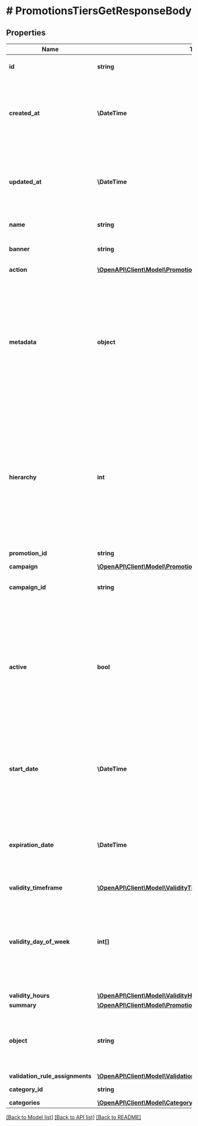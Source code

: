 # # PromotionsTiersGetResponseBody

## Properties

Name | Type | Description | Notes
------------ | ------------- | ------------- | -------------
**id** | **string** | Unique promotion tier ID. | [optional]
**created_at** | **\DateTime** | Timestamp representing the date and time when the promotion tier was created. The value is shown in the ISO 8601 format. | [optional]
**updated_at** | **\DateTime** | Timestamp representing the date and time when the promotion tier was updated. The value is shown in the ISO 8601 format. | [optional]
**name** | **string** | Name of the promotion tier. | [optional]
**banner** | **string** | Text to be displayed to your customers on your website. | [optional]
**action** | [**\OpenAPI\Client\Model\PromotionsTiersGetResponseBodyAction**](PromotionsTiersGetResponseBodyAction.md) |  | [optional]
**metadata** | **object** | The metadata object stores all custom attributes assigned to the promotion tier. A set of key/value pairs that you can attach to a promotion tier object. It can be useful for storing additional information about the promotion tier in a structured format. | [optional]
**hierarchy** | **int** | The promotions hierarchy defines the order in which the discounts from different tiers will be applied to a customer&#39;s order. If a customer qualifies for discounts from more than one tier, discounts will be applied in the order defined in the hierarchy. | [optional]
**promotion_id** | **string** | Promotion unique ID. | [optional]
**campaign** | [**\OpenAPI\Client\Model\PromotionsTiersGetResponseBodyCampaign**](PromotionsTiersGetResponseBodyCampaign.md) |  | [optional]
**campaign_id** | **string** | Promotion tier&#39;s parent campaign&#39;s unique ID. | [optional]
**active** | **bool** | A flag to toggle the promotion tier on or off. You can disable a promotion tier even though it&#39;s within the active period defined by the &#x60;start_date&#x60; and &#x60;expiration_date&#x60;.    - &#x60;true&#x60; indicates an *active* promotion tier - &#x60;false&#x60; indicates an *inactive* promotion tier | [optional]
**start_date** | **\DateTime** | Activation timestamp defines when the promotion tier starts to be active in ISO 8601 format. Promotion tier is *inactive before* this date. | [optional]
**expiration_date** | **\DateTime** | Activation timestamp defines when the promotion tier expires in ISO 8601 format. Promotion tier is *inactive after* this date. | [optional]
**validity_timeframe** | [**\OpenAPI\Client\Model\ValidityTimeframe**](ValidityTimeframe.md) |  | [optional]
**validity_day_of_week** | **int[]** | Integer array corresponding to the particular days of the week in which the voucher is valid.  - &#x60;0&#x60; Sunday - &#x60;1&#x60; Monday - &#x60;2&#x60; Tuesday - &#x60;3&#x60; Wednesday - &#x60;4&#x60; Thursday - &#x60;5&#x60; Friday - &#x60;6&#x60; Saturday | [optional]
**validity_hours** | [**\OpenAPI\Client\Model\ValidityHours**](ValidityHours.md) |  | [optional]
**summary** | [**\OpenAPI\Client\Model\PromotionsTiersGetResponseBodySummary**](PromotionsTiersGetResponseBodySummary.md) |  | [optional]
**object** | **string** | The type of the object represented by JSON. This object stores information about the promotion tier. | [optional] [default to 'promotion_tier']
**validation_rule_assignments** | [**\OpenAPI\Client\Model\ValidationRuleAssignmentsList**](ValidationRuleAssignmentsList.md) |  | [optional]
**category_id** | **string** | Promotion tier category ID. | [optional]
**categories** | [**\OpenAPI\Client\Model\Category[]**](Category.md) |  | [optional]

[[Back to Model list]](../../README.md#models) [[Back to API list]](../../README.md#endpoints) [[Back to README]](../../README.md)
